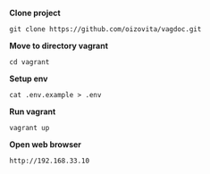 **Clone project**

`git clone https://github.com/oizovita/vagdoc.git`

**Move to directory vagrant**

`cd vagrant`

**Setup env**

`cat .env.example > .env`

**Run vagrant**

`vagrant up`

**Open web browser**

`http://192.168.33.10`





